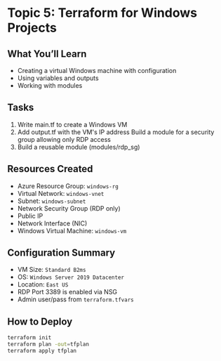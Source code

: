# Topic 5: Terraform for Windows Projects

## What You’ll Learn
- Creating a virtual Windows machine with configuration
- Using variables and outputs 
- Working with modules

##  Tasks

1. Write main.tf to create a Windows VM
2. Add output.tf with the VM's IP address
Build a module for a security group allowing only RDP access
3. Build a reusable module (modules/rdp_sg)

## Resources Created
- Azure Resource Group: `windows-rg`
- Virtual Network: `windows-vnet`
- Subnet: `windows-subnet`
- Network Security Group (RDP only)
- Public IP 
- Network Interface (NIC)
- Windows Virtual Machine: `windows-vm`

## Configuration Summary
- VM Size: `Standard B2ms` 
- OS: `Windows Server 2019 Datacenter`
- Location: `East US`
- RDP Port 3389 is enabled via NSG
- Admin user/pass from `terraform.tfvars`

## How to Deploy

```bash
terraform init
terraform plan -out=tfplan
terraform apply tfplan
